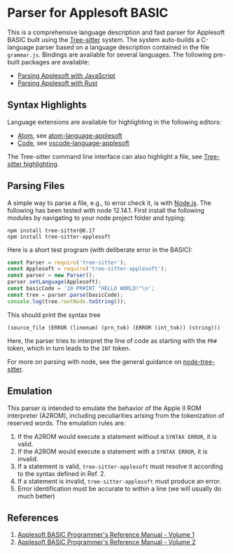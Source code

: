 Parser for Applesoft BASIC
==========================

This is a comprehensive language description and fast parser for Applesoft BASIC built using the [Tree-sitter](https://tree-sitter.github.io/tree-sitter/) system.  The system auto-builds a C-language parser based on a language description contained in the file `grammar.js`.  Bindings are available for several languages.  The following pre-built packages are available:

* [Parsing Applesoft with JavaScript](https://www.npmjs.com/package/tree-sitter-applesoft)
* [Parsing Applesoft with Rust](https://crates.io/crates/tree-sitter-applesoft)

Syntax Highlights
-----------------

Language extensions are available for highlighting in the following editors:

* [Atom](https://atom.io), see [atom-language-applesoft](https://github.com/dfgordon/atom-language-applesoft)
* [Code](https://code.visualstudio.com/), see [vscode-language-applesoft](https://github.com/dfgordon/vscode-language-applesoft)

The Tree-sitter command line interface can also highlight a file, see [Tree-sitter highlighting](https://tree-sitter.github.io/tree-sitter/syntax-highlighting).

Parsing Files
-------------

A simple way to parse a file, e.g., to error check it, is with [Node.js](https://nodejs.org/en/). The following has been tested with node 12.14.1.  First install the following modules by navigating to your node project folder and typing:
```
npm install tree-sitter@0.17
npm install tree-sitter-applesoft
```
Here is a short test program (with deliberate error in the BASIC):
```js
const Parser = require('tree-sitter');
const Applesoft = require('tree-sitter-applesoft');
const parser = new Parser();
parser.setLanguage(Applesoft);
const basicCode = '10 PR#INT "HELLO WORLD!"\n';
const tree = parser.parse(basicCode);
console.log(tree.rootNode.toString());
```
This should print the syntax tree
```
(source_file (ERROR (linenum) (prn_tok) (ERROR (int_tok)) (string)))
```
Here, the parser tries to interpret the line of code as starting with the `PR#` token, which in turn leads to the `INT` token.

For more on parsing with node, see the general guidance on [node-tree-sitter](https://github.com/tree-sitter/node-tree-sitter).

Emulation
---------

This parser is intended to emulate the behavior of the Apple II ROM interpreter (A2ROM), including peculiarities arising from the tokenization of reserved words.  The emulation rules are:

1. If the A2ROM would execute a statement without a `SYNTAX ERROR`, it is valid.
2. If the A2ROM would execute a statement with a `SYNTAX ERROR`, it is invalid.
3. If a statement is valid, `tree-sitter-applesoft` must resolve it according to the syntax defined in Ref. 2.
4. If a statement is invalid, `tree-sitter-applesoft` must produce an error.
5. Error identification must be accurate to within a line (we will usually do much better)

References
-----------

1. [Applesoft BASIC Programmer's Reference Manual - Volume 1](https://www.apple.asimov.net/documentation/programming/basic/49163042-Apple-II-Applesoft-BASIC-Programmer-s-Reference-Manual-Volume-1.pdf)
2. [Applesoft BASIC Programmer's Reference Manual - Volume 2](https://www.apple.asimov.net/documentation/programming/basic/49163108-Apple-II-Applesoft-BASIC-Programmer-s-Reference-Manual-Volume-2.pdf)
